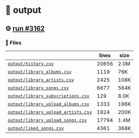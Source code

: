 # 📝  output 

## ⚙️ [run #3162](https://github.com/jwenerd/ytm-dl/actions/runs/12662617013)

### 📁 Files

|                                                                         |lines|size|
|-------------------------------------------------------------------------|-----|----|
|[`output/history.csv` ](output/history.csv)                              |20656|2.0M|
|[`output/library_albums.csv` ](output/library_albums.csv)                |1119 |76K |
|[`output/library_artists.csv` ](output/library_artists.csv)              |2425 |108K|
|[`output/library_songs.csv` ](output/library_songs.csv)                  |6677 |564K|
|[`output/library_subscriptions.csv` ](output/library_subscriptions.csv)  |129  |8.0K|
|[`output/library_upload_albums.csv` ](output/library_upload_albums.csv)  |1333 |196K|
|[`output/library_upload_artists.csv` ](output/library_upload_artists.csv)|1824 |200K|
|[`output/library_upload_songs.csv` ](output/library_upload_songs.csv)    |17794|1.4M|
|[`output/liked_songs.csv` ](output/liked_songs.csv)                      |4361 |368K|